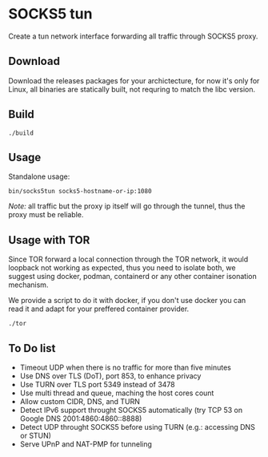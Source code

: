 # SOCKS5 tun

Create a tun network interface forwarding all traffic through SOCKS5 proxy.

## Download

Download the releases packages for your archictecture, for now it's only for Linux, all binaries are statically built, not requring to match the libc version.

## Build

```
./build
```

## Usage

Standalone usage:
```
bin/socks5tun socks5-hostname-or-ip:1080
```
*Note:* all traffic but the proxy ip itself will go through the tunnel, thus the proxy must be reliable.

## Usage with TOR

Since TOR forward a local connection through the TOR network, it would loopback not working as expected, thus you need to isolate both, we suggest using docker, podman, containerd or any other container isonation mechanism.

We provide a script to do it with docker, if you don't use docker you can read it and adapt for your preffered container provider.

```
./tor
```

## To Do list

* Timeout UDP when there is no traffic for more than five minutes
* Use DNS over TLS (DoT), port 853, to enhance privacy
* Use TURN over TLS port 5349 instead of 3478
* Use multi thread and queue, maching the host cores count
* Allow custom CIDR, DNS, and TURN
* Detect IPv6 support throught SOCKS5 automatically (try TCP 53 on Google DNS 2001:4860:4860::8888)
* Detect UDP throught SOCKS5 before using TURN (e.g.: accessing DNS or STUN)
* Serve UPnP and NAT-PMP for tunneling
